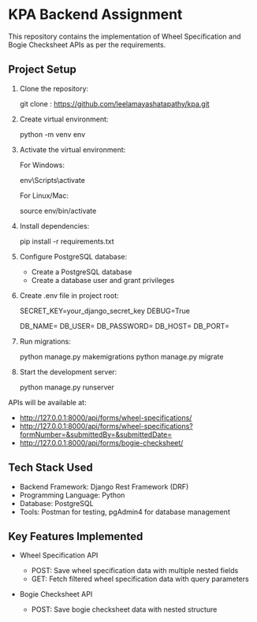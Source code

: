 # KPA Backend Assignment

This repository contains the implementation of Wheel Specification and Bogie Checksheet APIs as per the requirements.

## Project Setup

1. Clone the repository:

   git clone : https://github.com/leelamayashatapathy/kpa.git

2. Create virtual environment:

   python -m venv env

3. Activate the virtual environment:

   For Windows:

   env\Scripts\activate

   For Linux/Mac:

   source env/bin/activate

4. Install dependencies:

   pip install -r requirements.txt

5. Configure PostgreSQL database:

   - Create a PostgreSQL database 
   - Create a database user and grant privileges

6. Create .env file in project root:

   SECRET_KEY=your_django_secret_key
   DEBUG=True

   DB_NAME=
   DB_USER=
   DB_PASSWORD=
   DB_HOST=
   DB_PORT=

7. Run migrations:

   python manage.py makemigrations
   python manage.py migrate

8. Start the development server:

   python manage.py runserver

APIs will be available at:

- http://127.0.0.1:8000/api/forms/wheel-specifications/
- http://127.0.0.1:8000/api/forms/wheel-specifications?formNumber=&submittedBy=&submittedDate=
- http://127.0.0.1:8000/api/forms/bogie-checksheet/

## Tech Stack Used

- Backend Framework: Django Rest Framework (DRF)
- Programming Language: Python
- Database: PostgreSQL
- Tools: Postman for testing, pgAdmin4 for database management

## Key Features Implemented

- Wheel Specification API
  - POST: Save wheel specification data with multiple nested fields
  - GET: Fetch filtered wheel specification data with query parameters

- Bogie Checksheet API
  - POST: Save bogie checksheet data with nested structure


